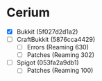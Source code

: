 # Cerium
- [x] Bukkit (5f027d2d1a2)
- [ ] CraftBukkit (5876cca4429)
  - [ ] Errors (Reaming 630)
  - [ ] Patches (Reaming 302)
- [ ] Spigot (053fa2a9db1)
  -  [ ] Patches (Reaming 100) 
